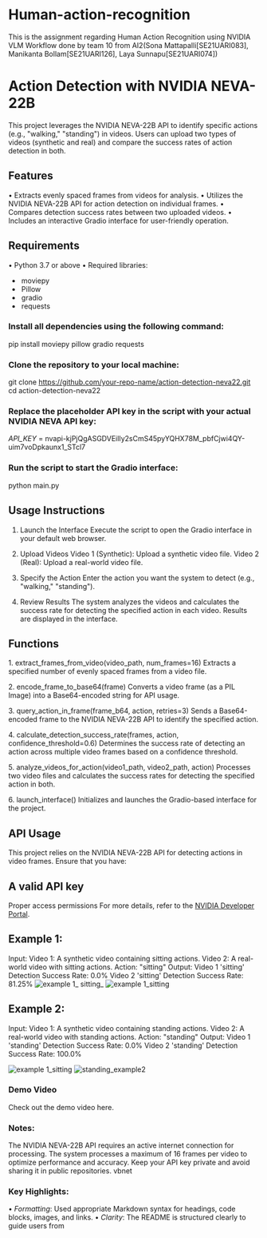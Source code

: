 # Human-action-recognition
This is the assignment regarding Human Action Recognition using NVIDIA VLM Workflow done by team 10 from AI2(Sona Mattapalli[SE21UARI083], Manikanta Bollam[SE21UARI126], Laya Sunnapu[SE21UARI074])

# Action Detection with NVIDIA NEVA-22B

This project leverages the NVIDIA NEVA-22B API to identify specific actions (e.g., "walking," "standing") in videos. Users can upload two types of videos (synthetic and real) and compare the success rates of action detection in both.

## Features

•⁠  ⁠Extracts evenly spaced frames from videos for analysis.
•⁠  ⁠Utilizes the NVIDIA NEVA-22B API for action detection on individual frames.
•⁠  ⁠Compares detection success rates between two uploaded videos.
•⁠  ⁠Includes an interactive Gradio interface for user-friendly operation.

## Requirements

•⁠  ⁠Python 3.7 or above
•⁠  ⁠Required libraries:
  - ⁠ moviepy ⁠
  - ⁠ Pillow ⁠
  - ⁠ gradio ⁠
  - ⁠ requests ⁠

### Install all dependencies using the following command:
pip install moviepy pillow gradio requests


### Clone the repository to your local machine:
git clone https://github.com/your-repo-name/action-detection-neva22.git
cd action-detection-neva22

### Replace the placeholder API key in the script with your actual NVIDIA NEVA API key:
*API_KEY* = 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

### Run the script to start the Gradio interface:
python main.py


## Usage Instructions
 1. Launch the Interface
Execute the script to open the Gradio interface in your default web browser.

 2. Upload Videos
Video 1 (Synthetic): Upload a synthetic video file.
Video 2 (Real): Upload a real-world video file.

 3. Specify the Action
Enter the action you want the system to detect (e.g., "walking," "standing").

 4. Review Results
The system analyzes the videos and calculates the success rate for detecting the specified action in each video. Results are displayed in the interface.

## Functions

1.⁠ ⁠extract_frames_from_video(video_path, num_frames=16)
Extracts a specified number of evenly spaced frames from a video file.

2.⁠ ⁠encode_frame_to_base64(frame)
Converts a video frame (as a PIL Image) into a Base64-encoded string for API usage.

3.⁠ ⁠query_action_in_frame(frame_b64, action, retries=3)
Sends a Base64-encoded frame to the NVIDIA NEVA-22B API to identify the specified action.

4.⁠ ⁠calculate_detection_success_rate(frames, action, confidence_threshold=0.6)
Determines the success rate of detecting an action across multiple video frames based on a confidence threshold.

5.⁠ ⁠analyze_videos_for_action(video1_path, video2_path, action)
Processes two video files and calculates the success rates for detecting the specified action in both.

6.⁠ ⁠launch_interface()
Initializes and launches the Gradio-based interface for the project.

## API Usage
This project relies on the NVIDIA NEVA-22B API for detecting actions in video frames. Ensure that you have:

## A valid API key
Proper access permissions
For more details, refer to the [NVIDIA Developer Portal](https://developer.nvidia.com).

## Example 1:
Input:
Video 1: A synthetic video containing sitting actions.
Video 2: A real-world video with sitting actions.
Action: "sitting"
Output:
Video 1 'sitting' Detection Success Rate: 0.0%
Video 2 'sitting' Detection Success Rate: 81.25%
![example 1_ sitting_](https://github.com/user-attachments/assets/6525ca14-140f-4f5a-92e5-598b4d77380c)
![example 1_sitting](https://github.com/user-attachments/assets/aa5057dd-a9b8-42b3-8875-3a3297f88c76)



## Example 2:
Input:
Video 1: A synthetic video containing standing actions.
Video 2: A real-world video with standing actions.
Action: "standing"
Output:
Video 1 'standing' Detection Success Rate: 0.0%
Video 2 'standing' Detection Success Rate: 100.0%

![example 1_sitting](https://github.com/user-attachments/assets/7496f170-a85b-48d9-b940-312b9f11b1fc)
![standing_example2](https://github.com/user-attachments/assets/b471e9a7-815d-42bd-b7d9-2a03a10ec91a)





### Demo Video
Check out the demo video here.

### Notes:
The NVIDIA NEVA-22B API requires an active internet connection for processing.
The system processes a maximum of 16 frames per video to optimize performance and accuracy.
Keep your API key private and avoid sharing it in public repositories.
vbnet

### Key Highlights:
•⁠  ⁠*Formatting*: Used appropriate Markdown syntax for headings, code blocks, images, and links.
•⁠  ⁠*Clarity*: The README is structured clearly to guide users from
